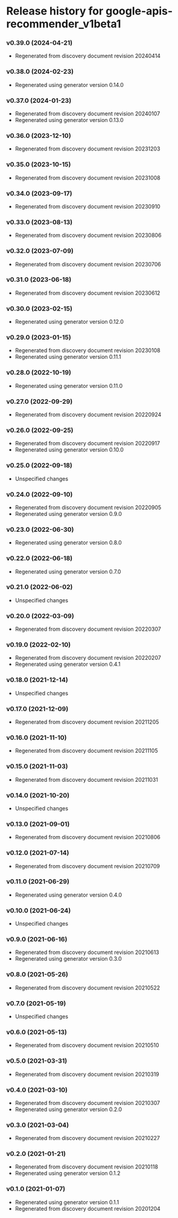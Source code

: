 # Release history for google-apis-recommender_v1beta1

### v0.39.0 (2024-04-21)

* Regenerated from discovery document revision 20240414

### v0.38.0 (2024-02-23)

* Regenerated using generator version 0.14.0

### v0.37.0 (2024-01-23)

* Regenerated from discovery document revision 20240107
* Regenerated using generator version 0.13.0

### v0.36.0 (2023-12-10)

* Regenerated from discovery document revision 20231203

### v0.35.0 (2023-10-15)

* Regenerated from discovery document revision 20231008

### v0.34.0 (2023-09-17)

* Regenerated from discovery document revision 20230910

### v0.33.0 (2023-08-13)

* Regenerated from discovery document revision 20230806

### v0.32.0 (2023-07-09)

* Regenerated from discovery document revision 20230706

### v0.31.0 (2023-06-18)

* Regenerated from discovery document revision 20230612

### v0.30.0 (2023-02-15)

* Regenerated using generator version 0.12.0

### v0.29.0 (2023-01-15)

* Regenerated from discovery document revision 20230108
* Regenerated using generator version 0.11.1

### v0.28.0 (2022-10-19)

* Regenerated using generator version 0.11.0

### v0.27.0 (2022-09-29)

* Regenerated from discovery document revision 20220924

### v0.26.0 (2022-09-25)

* Regenerated from discovery document revision 20220917
* Regenerated using generator version 0.10.0

### v0.25.0 (2022-09-18)

* Unspecified changes

### v0.24.0 (2022-09-10)

* Regenerated from discovery document revision 20220905
* Regenerated using generator version 0.9.0

### v0.23.0 (2022-06-30)

* Regenerated using generator version 0.8.0

### v0.22.0 (2022-06-18)

* Regenerated using generator version 0.7.0

### v0.21.0 (2022-06-02)

* Unspecified changes

### v0.20.0 (2022-03-09)

* Regenerated from discovery document revision 20220307

### v0.19.0 (2022-02-10)

* Regenerated from discovery document revision 20220207
* Regenerated using generator version 0.4.1

### v0.18.0 (2021-12-14)

* Unspecified changes

### v0.17.0 (2021-12-09)

* Regenerated from discovery document revision 20211205

### v0.16.0 (2021-11-10)

* Regenerated from discovery document revision 20211105

### v0.15.0 (2021-11-03)

* Regenerated from discovery document revision 20211031

### v0.14.0 (2021-10-20)

* Unspecified changes

### v0.13.0 (2021-09-01)

* Regenerated from discovery document revision 20210806

### v0.12.0 (2021-07-14)

* Regenerated from discovery document revision 20210709

### v0.11.0 (2021-06-29)

* Regenerated using generator version 0.4.0

### v0.10.0 (2021-06-24)

* Unspecified changes

### v0.9.0 (2021-06-16)

* Regenerated from discovery document revision 20210613
* Regenerated using generator version 0.3.0

### v0.8.0 (2021-05-26)

* Regenerated from discovery document revision 20210522

### v0.7.0 (2021-05-19)

* Unspecified changes

### v0.6.0 (2021-05-13)

* Regenerated from discovery document revision 20210510

### v0.5.0 (2021-03-31)

* Regenerated from discovery document revision 20210319

### v0.4.0 (2021-03-10)

* Regenerated from discovery document revision 20210307
* Regenerated using generator version 0.2.0

### v0.3.0 (2021-03-04)

* Regenerated from discovery document revision 20210227

### v0.2.0 (2021-01-21)

* Regenerated from discovery document revision 20210118
* Regenerated using generator version 0.1.2

### v0.1.0 (2021-01-07)

* Regenerated using generator version 0.1.1
* Regenerated from discovery document revision 20201204

